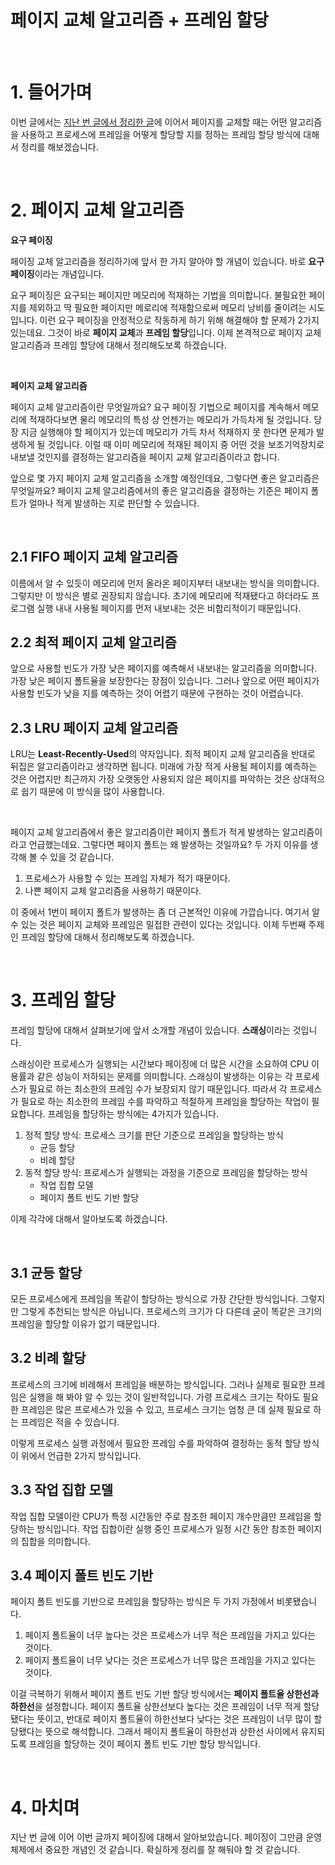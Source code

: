 # 페이지 교체 알고리즘 + 프레임 할당

&nbsp;

# 1. 들어가며

이번 글에서는 [지난 번 글에서 정리한 글](https://github.com/hyunzxn/TIL/blob/main/cs/os/%EA%B0%80%EC%83%81%EB%A9%94%EB%AA%A8%EB%A6%AC_%ED%8E%98%EC%9D%B4%EC%A7%95.md)에 이어서 페이지를 교체할 때는 어떤 알고리즘을 사용하고 프로세스에 프레임을 어떻게 할당할 지를 정하는 프레임 할당 방식에 대해서 정리를 해보겠습니다.

&nbsp;

# 2. 페이지 교체 알고리즘

**요구 페이징**

페이징 교체 알고리즘을 정리하기에 앞서 한 가지 알아야 할 개념이 있습니다. 바로 **요구 페이징**이라는 개념입니다.

요구 페이징은 요구되는 페이지만 메모리에 적재하는 기법을 의미합니다. 불필요한 페이지를 제외하고 딱 필요한 페이지만 메로리에 적재함으로써 메모리 낭비를 줄이려는 시도입니다. 이런 요구 페이징을 안정적으로 작동하게 하기 위해 해결해야 할 문제가 2가지 있는데요. 그것이 바로 **페이지 교체**과 **프레임 할당**입니다. 이제 본격적으로 페이지 교체 알고리즘과 프레임 할당에 대해서 정리해도보록 하겠습니다.

&nbsp;

**페이지 교체 알고리즘**

페이지 교체 알고리즘이란 무엇일까요? 요구 페이징 기법으로 페이지를 계속해서 메모리에 적재하다보면 물리 메모리의 특성 상 언젠가는 메모리가 가득차게 될 것입니다. 당장 지금 실행해야 할 페이지가 있는데 메모리가 가득 차서 적재하지 못 한다면 문제가 발생하게 될 것입니다. 이럴 때 이미 메모리에 적재된 페이지 중 어떤 것을 보조기억장치로 내보낼 것인지를 결정하는 알고리즘을 페이지 교체 알고리즘이라고 합니다.

앞으로 몇 가지 페이지 교체 알고리즘을 소개할 예정인데요, 그렇다면 좋은 알고리즘은 무엇일까요? 페이지 교체 알고리즘에서의 좋은 알고리즘을 결정하는 기준은 페이지 폴트가 얼마나 적게 발생하는 지로 판단할 수 있습니다. 

&nbsp;

## 2.1 FIFO 페이지 교체 알고리즘

이름에서 알 수 있듯이 메모리에 먼저 올라온 페이지부터 내보내는 방식을 의미합니다. 그렇지만 이 방식은 별로 권장되지 않습니다. 초기에 메모리에 적재됐다고 하더라도 프로그램 실행 내내 사용될 페이지를 먼저 내보내는 것은 비합리적이기 때문입니다.

## 2.2 최적 페이지 교체 알고리즘

앞으로 사용할 빈도가 가장 낮은 페이지를 예측해서 내보내는 알고리즘을 의미합니다. 가장 낮은 페이지 폴트율을 보장한다는 장점이 있습니다. 그러나 앞으로 어떤 페이지가 사용할 빈도가 낮을 지를 예측하는 것이 어렵기 때문에 구현하는 것이 어렵습니다. 

## 2.3 LRU 페이지 교체 알고리즘

LRU는 **Least-Recently-Used**의 약자입니다. 최적 페이지 교체 알고리즘을 반대로 뒤집은 알고리즘이라고 생각하면 됩니다. 미래에 가장 적게 사용될 페이지를 예측하는 것은 어렵지만 최근까지 가장 오랫동안 사용되지 않은 페이지를 파악하는 것은 상대적으로 쉽기 때문에 이 방식을 많이 사용합니다.

&nbsp;

페이지 교체 알고리즘에서 좋은 알고리즘이란 페이지 폴트가 적게 발생하는 알고리즘이라고 언급했는데요. 그렇다면 페이지 폴트는 왜 발생하는 것일까요? 두 가지 이유를 생각해 볼 수 있을 것 같습니다.

1. 프로세스가 사용할 수 있는 프레임 자체가 적기 때문이다.
2. 나쁜 페이지 교체 알고리즘을 사용하기 때문이다.

이 중에서 1번이 페이지 폴트가 발생하는 좀 더 근본적인 이유에 가깝습니다. 여기서 알 수 있는 것은 페이지 교체와 프레임은 밀접한 관련이 있다는 것입니다. 이제 두번째 주제인 프레임 할당에 대해서 정리해보도록 하겠습니다.

&nbsp;

# 3. 프레임 할당

프레임 할당에 대해서 살펴보기에 앞서 소개할 개념이 있습니다. **스래싱**이라는 것입니다. 

스래싱이란 프로세스가 실행되는 시간보다 페이징에 더 많은 시간을 소요하여 CPU 이용률과 같은 성능이 저하되는 문제를 의미합니다. 스래싱이 발생하는 이유는 각 프로세스가 필요로 하는 최소한의 프레임 수가 보장되지 않기 때문입니다. 따라서 각 프로세스가 필요로 하는 최소한의 프레임 수를 파악하고 적절하게 프레임을 할당하는 작업이 필요합니다. 프레임을 할당하는 방식에는 4가지가 있습니다.

1. 정적 할당 방식: 프로세스 크기를 판단 기준으로 프레임을 할당하는 방식
   - 균등 할당
   - 비례 할당
2. 동적 할당 방식: 프로세스가 실행되는 과정을 기준으로 프레임을 할당하는 방식
   - 작업 집합 모델
   - 페이지 폴트 빈도 기반 할당

이제 각각에 대해서 알아보도록 하겠습니다.

&nbsp;

## 3.1 균등 할당

모든 프로세스에게 프레임을 똑같이 할당하는 방식으로 가장 간단한 방식입니다. 그렇지만 그렇게 추천되는 방식은 아닙니다. 프로세스의 크기가 다 다른데 굳이 똑같은 크기의 프레임을 할당할 이유가 없기 때문입니다.

## 3.2 비례 할당

프로세스의 크기에 비례해서 프레임을 배분하는 방식입니다. 그러나 실제로 필요한 프레임은 실행을 해 봐야 알 수 있는 것이 일반적입니다. 가령 프로세스 크기는 작아도 필요한 프레임은 많은 프로세스가 있을 수 있고, 프로세스 크기는 엄청 큰 데 실제 필요로 하는 프레임은 적을 수 있습니다. 

이렇게 프로세스 실행 과정에서 필요한 프레임 수를 파악하여 결정하는 동적 할당 방식이 위에서 언급한 2가지 방식입니다.

## 3.3 작업 집합 모델

작업 집합 모델이란 CPU가 특정 시간동안 주로 참조한 페이지 개수만큼만 프레임을 할당하는 방식입니다. 작업 집합이란 실행 중인 프로세스가 일정 시간 동안 참조한 페이지의 집합을 의미합니다. 

## 3.4 페이지 폴트 빈도 기반

페이지 폴트 빈도를 기반으로 프레임을 할당하는 방식은 두 가지 가정에서 비롯됐습니다.

1. 페이지 폴트율이 너무 높다는 것은 프로세스가 너무 적은 프레임을 가지고 있다는 것이다.
2. 페이지 폴트율이 너무 낮다는 것은 프로세스가 너무 많은 프레임을 가지고 있다는 것이다.

이걸 극복하기 위해서 페이지 폴트 빈도 기반 할당 방식에서는 **페이지 폴트율 상한선과 하한선**을 설정합니다. 페이지 폴트율 상한선보다 높다는 것은 프레임이 너무 적게 할당됐다는 뜻이고, 반대로 페이지 폴트율이 하한선보다 낮다는 것은 프레임이 너무 많이 할당됐다는 뜻으로 해석합니다. 그래서 페이지 폴트율이 하한선과 상한선 사이에서 유지되도록 프레임을 할당하는 것이 페이지 폴트 빈도 기반 할당 방식입니다.

&nbsp;

# 4. 마치며

지난 번 글에 이어 이번 글까지 페이징에 대해서 알아보았습니다. 페이징이 그만큼 운영체제에서 중요한 개념인 것 같습니다. 확실하게 정리를 잘 해둬야 할 것 같습니다.